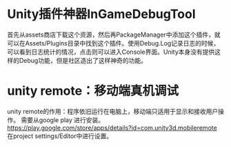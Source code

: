 # Unity插件神器InGameDebugTool
首先从assets商店下载这个资源，然后再PackageManager中添加这个插件，就可以在Assets/Plugins目录中找到这个插件。使用Debug.Log记录日志的时候，可以看到日志统计的情况，点击则可以进入Console界面。Unity本身没有提供这样的Debug功能，但是社区造出了这样神奇的功能。   

# unity remote：移动端真机调试
unity remote的作用：程序依旧运行在电脑上，移动端只适用于显示和接收用户操作。
需要从google play 进行安装。
https://play.google.com/store/apps/details?id=com.unity3d.mobileremote
在project settings/Editor中进行设置。
